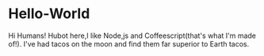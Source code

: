 # Hello-World
Hi Humans!
Hubot here,I like Node,js and Coffeescript(that's what I'm made of!).
I've had tacos on the moon and find them far superior to Earth tacos.

